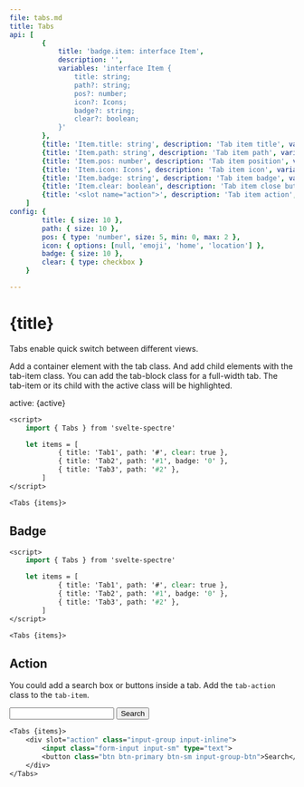```yaml
---
file: tabs.md
title: Tabs
api: [
        {
            title: 'badge.item: interface Item', 
            description: '', 
            variables: 'interface Item {
                title: string;
                path?: string;
                pos?: number;
                icon?: Icons;
                badge?: string;
                clear?: boolean;
            }'
        },
        {title: 'Item.title: string', description: 'Tab item title', variables: 'any string'},
        {title: 'Item.path: string', description: 'Tab item path', variables: 'URI string'},
        {title: 'Item.pos: number', description: 'Tab item position', variables: '[0..9]'},
        {title: 'Item.icon: Icons', description: 'Tab item icon', variables: 'icons'},
        {title: 'Item.badge: string', description: 'Tab item badge', variables: 'any string'},
        {title: 'Item.clear: boolean', description: 'Tab item close button', variables: 'true | false'},
        {title: '<slot name="action">', description: 'Tab item action', variables: 'true | false'},
    ]
config: {
        title: { size: 10 },
        path: { size: 10 },
        pos: { type: 'number', size: 5, min: 0, max: 2 },
        icon: { options: [null, 'emoji', 'home', 'location'] },
        badge: { size: 10 },
        clear: { type: checkbox }
    }

---
```


<script>
    import { Col, Grid, Tabs } from '$lib'
    import Knobs from '../_knobs.svelte'

    let items = [
            { title: 'Tab1', path: '#0', clear: true },
            { title: 'Tab2', path: '#1' },
            { title: 'Tab3', path: '#2' },
        ],
        items2 = [
            { title: 'Tab3', path: '#0', clear: true },
            { title: 'Tab4', path: '#1', badge: '0' },
            { title: 'Tab5', path: '#2' },
        ],
        state = {
            title: 'Tab1',
            path: '#0',
            pos: 0,
            icon: 'emoji',
            badge: '0',
            clear: true
        }, active

    $: items[0] = state
</script>

# {title}

Tabs enable quick switch between different views.

Add a container element with the tab class. And add child elements with the
tab-item class. You can add the tab-block class for a full-width tab. The
tab-item or its child with the active class will be highlighted.

<p>
    <Grid>
        <Col>
            <Tabs bind:active {items}/>
            active: {active}
        </Col>
        <Col>
            <Tabs items={items2}/>
        </Col>
    </Grid>
</p>

<p>
    <Knobs bind:state={state} {config}/>
</p>

```sv
<script>
    import { Tabs } from 'svelte-spectre'

    let items = [
            { title: 'Tab1', path: '#', clear: true },
            { title: 'Tab2', path: '#1', badge: '0' },
            { title: 'Tab3', path: '#2' },
        ]
</script>

<Tabs {items}>
```

## Badge

<p>
    <Grid>
        <Col>
            <Tabs items={items2}/>
        </Col>
        <Col>
            <Tabs items={items2}/>
        </Col>
    </Grid>
</p>

```sv
<script>
    import { Tabs } from 'svelte-spectre'

    let items = [
            { title: 'Tab1', path: '#', clear: true },
            { title: 'Tab2', path: '#1', badge: '0' },
            { title: 'Tab3', path: '#2' },
        ]
</script>

<Tabs {items}>
```

## Action

You could add a search box or buttons inside a tab. Add the `tab-action` class
to the `tab-item`.

<p>
    <Tabs items={items2}>
        <div slot="action" class="input-group input-inline">
            <input class="form-input input-sm" type="text">
            <button class="btn btn-primary btn-sm input-group-btn">Search</button>
        </div>
    </Tabs>
</p>

```sv
<Tabs {items}>
    <div slot="action" class="input-group input-inline">
        <input class="form-input input-sm" type="text">
        <button class="btn btn-primary btn-sm input-group-btn">Search</button>
    </div>
</Tabs>
```
